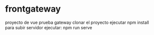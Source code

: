 # frontgateway
proyecto de vue prueba gateway
clonar el proyecto
ejecutar npm install
para subir servidor ejecutar: npm run serve
